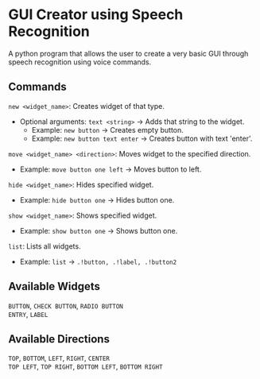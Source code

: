 # GUI Creator using Speech Recognition
 A python program that allows the user to create a very basic GUI through speech recognition using voice commands.

## Commands
  `new <widget_name>`: Creates widget of that type.   
   - Optional arguments: `text <string>` -> Adds that string to the widget.
     - Example: `new button` -> Creates empty button.
     - Example: `new button text enter` -> Creates button with text 'enter'.

  `move <widget_name> <direction>`: Moves widget to the specified direction.
   - Example: `move button one left` -> Moves button to left.

  `hide <widget_name>`: Hides specified widget.
  - Example: `hide button one` -> Hides button one.

  `show <widget_name>`: Shows specified widget.
   - Example: `show button one` -> Shows button one.

   `list`: Lists all widgets.
   - Example: `list` -> `.!button, .!label, .!button2`

## Available Widgets
  `BUTTON`, `CHECK BUTTON`, `RADIO BUTTON`  
  `ENTRY`, `LABEL`

  ## Available Directions
 `TOP`, `BOTTOM`, `LEFT`, `RIGHT`, `CENTER`  
  `TOP LEFT`, `TOP RIGHT`, `BOTTOM LEFT`, `BOTTOM RIGHT`
